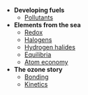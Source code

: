 - **Developing fuels**
  - [Pollutants](df/pollutants.md)
- **Elements from the sea**
  - [Redox](es/redox.md)
  - [Halogens](es/halogens.md)
  - [Hydrogen halides](es/hydrogen-halides.md)
  - [Equilibria](es/equilibria.md)
  - [Atom economy](es/atom-economy.md)
- **The ozone story**
  - [Bonding](oz/bonding.md)
  - [Kinetics](oz/kinetics.md)
